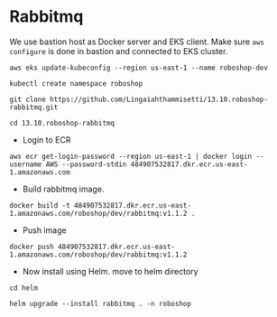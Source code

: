 # Rabbitmq

We use bastion host as Docker server and EKS client.
Make sure `aws configure` is done in bastion and connected to EKS cluster.
```
aws eks update-kubeconfig --region us-east-1 --name roboshop-dev
```
```
kubectl create namespace roboshop
```
```
git clone https://github.com/Lingaiahthammisetti/13.10.roboshop-rabbitmq.git
```
```
cd 13.10.roboshop-rabbitmq
```

* Login to ECR
```
aws ecr get-login-password --region us-east-1 | docker login --username AWS --password-stdin 484907532817.dkr.ecr.us-east-1.amazonaws.com
```
* Build rabbitmq image.
```
docker build -t 484907532817.dkr.ecr.us-east-1.amazonaws.com/roboshop/dev/rabbitmq:v1.1.2 .
```
* Push image
```
docker push 484907532817.dkr.ecr.us-east-1.amazonaws.com/roboshop/dev/rabbitmq:v1.1.2
```
* Now install using Helm. move to helm directory
```
cd helm
```

```
helm upgrade --install rabbitmq . -n roboshop
```